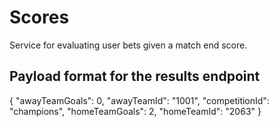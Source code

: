 # Scores
Service for evaluating user bets given a match end score.

## Payload format for the results endpoint
{
    "awayTeamGoals": 0,
    "awayTeamId": "1001",
    "competitionId": "champions",
    "homeTeamGoals": 2,
    "homeTeamId": "2063"
}
